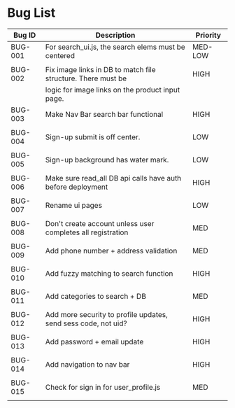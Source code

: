 # Bug List

| Bug ID  | Description                                                       | Priority |
|---------|-------------------------------------------------------------------|----------|
| BUG-001 | For search_ui.js, the search elems must be centered               | MED-LOW  |
|         |                                                                   |          |
| BUG-002 | Fix image links in DB to match file structure. There must be      | HIGH     |
|         | logic for image links on the product input page.                  |          | 
| BUG-003 | Make Nav Bar search bar functional                                | HIGH     |
|         |                                                                   |          | 
| BUG-004 | Sign-up submit is off center.                                     | LOW      |
|         |                                                                   |          | 
| BUG-005 | Sign-up background has water mark.                                | LOW      |
|         |                                                                   |          | 
| BUG-006 | Make sure read_all DB api calls have auth before deployment       | HIGH     |
|         |                                                                   |          | 
| BUG-007 | Rename ui pages                                                   | LOW      |
|         |                                                                   |          | 
| BUG-008 | Don't create account unless user completes all registration       | MED      |
|         |                                                                   |          | 
| BUG-009 | Add phone number + address validation                             | MED      |
|         |                                                                   |          | 
| BUG-010 | Add fuzzy matching to search function                             | HIGH     |
|         |                                                                   |          | 
| BUG-011 | Add categories to search + DB                                     | MED      |
|         |                                                                   |          | 
| BUG-012 | Add more security to profile updates, send sess code, not uid?    | HIGH     |
|         |                                                                   |          | 
| BUG-013 | Add password + email update                                       | HIGH     |
|         |                                                                   |          |
| BUG-014 | Add navigation to nav bar                                         | HIGH     |
|         |                                                                   |          | 
| BUG-015 | Check for sign in for user_profile.js                             | MED      |
|         |                                                                   |          | 
